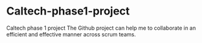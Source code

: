 # Caltech-phase1-project
Caltech phase 1 project
The Github project can help me to collaborate in an efficient and effective manner across scrum teams. 
